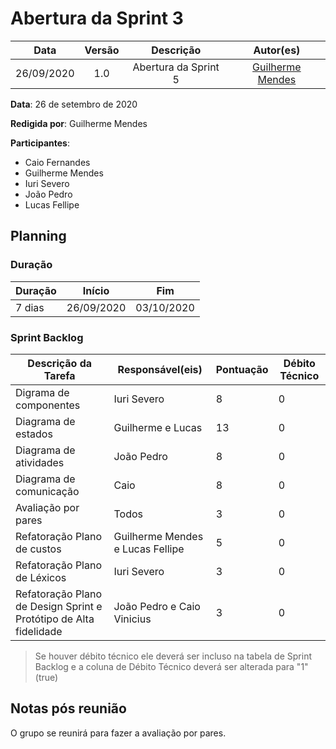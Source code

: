 # Abertura da Sprint 3

|    Data    | Versão |         Descrição         |           Autor(es)           |
| :--------: | :----: | :-----------------------: | :---------------------------: |
| 26/09/2020 |  1.0   | Abertura da Sprint 5 | [Guilherme Mendes](https://github.com/guilherme-mendes) |

**Data**: 26 de setembro de 2020

**Redigida por**: Guilherme Mendes

**Participantes**:
* Caio Fernandes
* Guilherme Mendes
* Iuri Severo
* João Pedro
* Lucas Fellipe

## Planning

### Duração

| Duração |   Início   |     Fim    |
| ------- | ---------- | ---------- |
| 7 dias  | 26/09/2020 | 03/10/2020 |

### Sprint Backlog

| Descrição da Tarefa | Responsável(eis) | Pontuação | Débito Técnico |
| ------------------- | ---------------- | --------- | -------------- |
| Digrama de componentes | Iuri Severo | 8 | 0 |
| Diagrama de estados | Guilherme e Lucas | 13 | 0 |
| Diagrama de atividades | João Pedro | 8 | 0 |
| Diagrama de comunicação | Caio | 8 | 0 |
| Avaliação por pares | Todos | 3 | 0 |
| Refatoração Plano de custos | Guilherme Mendes e Lucas Fellipe | 5 | 0 |
| Refatoração Plano de Léxicos | Iuri Severo | 3 | 0 |
| Refatoração Plano de Design Sprint e Protótipo de Alta fidelidade | João Pedro e Caio Vinicius | 3 | 0 | 

> Se houver débito técnico ele deverá ser incluso na tabela de Sprint Backlog e a coluna de Débito Técnico deverá ser alterada para "1" (true)

## Notas pós reunião

O grupo se reunirá para fazer a avaliação por pares.